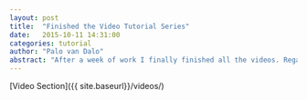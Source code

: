 ```yaml
---
layout: post
title:  "Finished the Video Tutorial Series"
date:   2015-10-11 14:31:00
categories: tutorial
author: "Palo van Dalo"
abstract: "After a week of work I finally finished all the videos. Regarding I have no idea so far from video editing I like the results. Have a look at the new video section "
---
```



[Video Section]({{ site.baseurl}}/videos/)
